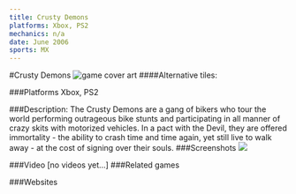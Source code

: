 ```yaml
---
title: Crusty Demons
platforms: Xbox, PS2
mechanics: n/a
date: June 2006
sports: MX 
---
```

#Crusty Demons
![game cover art](//images.igdb.com/igdb/image/upload/t_cover_big/djggmng04xowxfw5afoj.jpg "Logo Title Text 1")
####Alternative tiles:

###Platforms
Xbox, PS2

###Description:
The Crusty Demons are a gang of bikers who tour the world performing outrageous bike stunts and participating in all manner of crazy skits with motorized vehicles. In a pact with the Devil, they are offered immortality - the ability to crash time and time again, yet still live to walk away - at the cost of signing over their souls.
###Screenshots
<a target="_blank" href="//images.igdb.com/igdb/image/upload/t_cover_big/wppviyp1utw2ym4grhqr.jpg"><img src="//images.igdb.com/igdb/image/upload/t_thumb/wppviyp1utw2ym4grhqr.jpg"/></a>

###Video
[no videos yet...]
###Related games

###Websites

